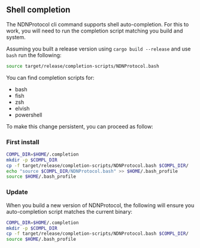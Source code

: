 
## Shell completion

The NDNProtocol cli command supports shell auto-completion. For this to work, you will need to run the completion script matching you build and system.

Assuming you built a release version using `cargo build --release` and use `bash` run the following:

```bash
source target/release/completion-scripts/NDNProtocol.bash
```


You can find completion scripts for:
- bash
- fish
- zsh
- elvish
- powershell

To make this change persistent, you can proceed as follow:

### First install

```bash
COMPL_DIR=$HOME/.completion
mkdir -p $COMPL_DIR
cp -f target/release/completion-scripts/NDNProtocol.bash $COMPL_DIR/
echo "source $COMPL_DIR/NDNProtocol.bash" >> $HOME/.bash_profile
source $HOME/.bash_profile
```

### Update

When you build a new version of NDNProtocol, the following will ensure you auto-completion script matches the current binary:

```bash
COMPL_DIR=$HOME/.completion
mkdir -p $COMPL_DIR
cp -f target/release/completion-scripts/NDNProtocol.bash $COMPL_DIR/
source $HOME/.bash_profile
```
